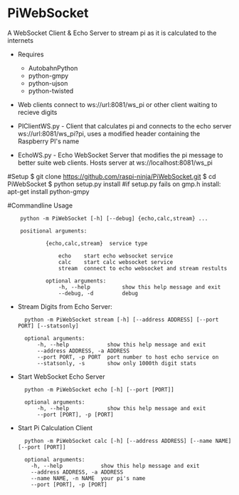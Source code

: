 # PiWebSocket
A WebSocket Client & Echo Server to stream pi as it is calculated to the internets

- Requires
    - AutobahnPython
    - python-gmpy
    - python-ujson
    - python-twisted

- Web clients connect to ws://url:8081/ws_pi or other client waiting to recieve digits
- PIClientWS.py - Client that calculates pi and connects to the echo server ws://url:8081/ws_pi?pi,  uses a modified header     containing the Raspberry PI's name
- EchoWS.py - Echo WebSocket Server that modifies the pi message to better suite web clients.  Hosts server at
   ws://localhost:8081/ws_pi

#Setup
    $ git clone https://github.com/raspi-ninja/PiWebSocket.git
    $ cd PiWebSocket
    $ python setup.py install
    #if setup.py fails on gmp.h install: apt-get install python-gmpy

#Commandline Usage

        python -m PiWebSocket [-h] [--debug] {echo,calc,stream} ...

        positional arguments:
    
                {echo,calc,stream}  service type
              
                    echo    start echo websocket service
                    calc    start calc websocket service
                    stream  connect to echo websocket and stream restults
                
                optional arguments:
                    -h, --help          show this help message and exit
                    --debug, -d         debug


- Stream Digits from Echo Server:
    
        python -m PiWebSocket stream [-h] [--address ADDRESS] [--port PORT] [--statsonly]

        optional arguments:
            -h, --help            show this help message and exit
            --address ADDRESS, -a ADDRESS
            --port PORT, -p PORT  port number to host echo service on
            --statsonly, -s       show only 1000th digit stats


- Start WebSocket Echo Server
    
        python -m PiWebSocket echo [-h] [--port [PORT]]

        optional arguments:
            -h, --help            show this help message and exit
            --port [PORT], -p [PORT]

- Start Pi Calculation Client

        python -m PiWebSocket calc [-h] [--address ADDRESS] [--name NAME] [--port [PORT]]

        optional arguments:
          -h, --help            show this help message and exit
          --address ADDRESS, -a ADDRESS
          --name NAME, -n NAME  your pi's name
          --port [PORT], -p [PORT]

